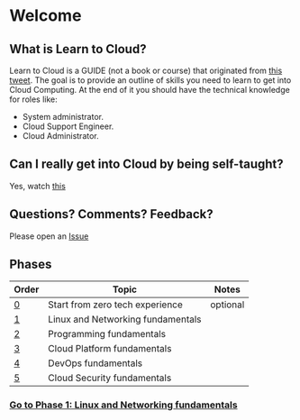 # Welcome

## What is Learn to Cloud?

Learn to Cloud is a GUIDE (not a book or course) that originated from [this tweet](https://twitter.com/madebygps/status/1406258053427740672?lang=en). The goal is to provide an outline of skills you need to learn to get into Cloud Computing. At the end of it you should have the technical knowledge for roles like:

- System administrator.
- Cloud Support Engineer.
- Cloud Administrator.

## Can I really get into Cloud by being self-taught?

Yes, watch [this](https://youtu.be/kluKaLXJ2lg)

## Questions? Comments? Feedback?

Please open an [Issue](https://github.com/learntocloud/learn-to-cloud/issues)

## Phases

| Order | Topic                           | Notes |
|-------|---------------------------------|-------------------|
| [0](phase0/README.md)  | Start from zero tech experience  | optional
| [1](phase1/README.md)  | Linux and Networking fundamentals|
| [2](phase2/README.md)  | Programming fundamentals |          |
| [3](phase3/README.md)  | Cloud Platform fundamentals|           |
| [4](phase4/README.md)  | DevOps fundamentals         |          |
| [5](phase5/README.md)  | Cloud Security fundamentals|         |

### [Go to Phase 1: Linux and Networking fundamentals](phase1/README.md)
